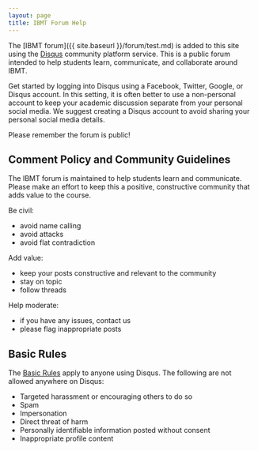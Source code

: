 ```yaml
---
layout: page
title: IBMT Forum Help
---
```


The [IBMT forum]({{ site.baseurl }}/forum/test.md) is added to this site using the [Disqus](https://disqus.com/) community platform service.
This is a public forum intended to help students learn, communicate, and collaborate around IBMT.

Get started by logging into Disqus using a Facebook, Twitter, Google, or Disqus account. 
In this setting, it is often better to use a non-personal account to keep your academic discussion separate from your personal social media.
We suggest creating a Disqus account to avoid sharing your personal social media details.

Please remember the forum is public!

## Comment Policy and Community Guidelines

The IBMT forum is maintained to help students learn and communicate.
Please make an effort to keep this a positive, constructive community that adds value to the course. 

Be civil:
- avoid name calling
- avoid attacks
- avoid flat contradiction

Add value:
- keep your posts constructive and relevant to the community
- stay on topic
- follow threads

Help moderate:
- if you have any issues, contact us
- please flag inappropriate posts

## Basic Rules

The [Basic Rules](https://help.disqus.com/customer/portal/articles/1753105-basic-rules-for-disqus-powered-profiles-and-discussions) apply to anyone using Disqus. 
The following are not allowed anywhere on Disqus:

- Targeted harassment or encouraging others to do so
- Spam
- Impersonation
- Direct threat of harm
- Personally identifiable information posted without consent
- Inappropriate profile content
